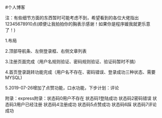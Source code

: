 #个人博客

注：有些细节方面的东西暂时可能考虑不到，希望看到的各位大佬指出12345678910点(顺便让我拍拍你的胸表示感谢！如果你是程序媛我就更乐意了！)

1.布局  

2.顶部导航条、左侧登录框、右侧文章列表  

3.注册页面完成（用户名规则验证、密码规则验证、验证码暂时不搞）  

4.首页登录跳转功能完成（用户名不存在、密码错误、登录成功三种状态、需要MYSQL)  

5.2019-07-26增加了点赞功能，口水功能，下步计划：评论

附录：express附录：状态码0用户不存在 状态码1登陆成功 状态码2密码错误 状态码3用户已经注册 状态码4注册成功 状态码5点赞成功 状态码6踩 状态码7评论成功